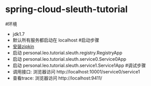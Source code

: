 # spring-cloud-sleuth-tutorial
#环境
- jdk1.7
- 默认所有服务都启动在 localhost
#启动步骤
- [安装zipkin](http://zipkin.io/pages/quickstart.html)
- 启动 personal.leo.tutorial.sleuth.registry.RegistryApp
- 启动 personal.leo.tutorial.sleuth.service0.Service0App
- 启动 personal.leo.tutorial.sleuth.service1.Service1App
#调试步骤
- 调用接口: 浏览器访问 http://localhost:10001/service0/service1 
- 查看trace: 浏览器访问 http://localhost:9411/ 